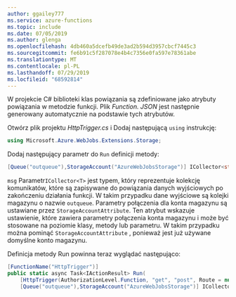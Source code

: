 ```yaml
---
author: ggailey777
ms.service: azure-functions
ms.topic: include
ms.date: 07/05/2019
ms.author: glenga
ms.openlocfilehash: 4db460a5dcefb49de3ad2b594d3957cbcf7445c3
ms.sourcegitcommit: fe6b91c5f287078e4b4c7356e0fa597e78361abe
ms.translationtype: MT
ms.contentlocale: pl-PL
ms.lasthandoff: 07/29/2019
ms.locfileid: "68592814"
---
```

W projekcie C# biblioteki klas powiązania są zdefiniowane jako atrybuty powiązania w metodzie funkcji. Plik *Function. JSON* jest następnie generowany automatycznie na podstawie tych atrybutów.

Otwórz plik projektu *HttpTrigger.cs* i Dodaj następującą `using` instrukcję:

```cs
using Microsoft.Azure.WebJobs.Extensions.Storage;
```

Dodaj następujący parametr do `Run` definicji metody:

```cs
[Queue("outqueue"),StorageAccount("AzureWebJobsStorage")] ICollector<string> msg
```

`msg` Parametr`ICollector<T>` jest typem, który reprezentuje kolekcję komunikatów, które są zapisywane do powiązania danych wyjściowych po zakończeniu działania funkcji. W takim przypadku dane wyjściowe są kolejki magazynu o nazwie `outqueue`. Parametry połączenia dla konta magazynu są ustawiane przez `StorageAccountAttribute`. Ten atrybut wskazuje ustawienie, które zawiera parametry połączenia konta magazynu i może być stosowane na poziomie klasy, metody lub parametru. W takim przypadku można pominąć `StorageAccountAttribute` , ponieważ jest już używane domyślne konto magazynu.

Definicja metody Run powinna teraz wyglądać następująco:  

```cs
[FunctionName("HttpTrigger")]
public static async Task<IActionResult> Run(
    [HttpTrigger(AuthorizationLevel.Function, "get", "post", Route = null)] HttpRequest req, 
    [Queue("outqueue"),StorageAccount("AzureWebJobsStorage")] ICollector<string> msg, ILogger log)
```
